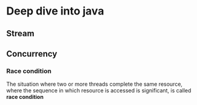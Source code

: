 # Deep dive into java
## Stream
## Concurrency
### Race condition
The situation where two or more threads complete the same resource, where the sequence in which resource is accessed is significant, is called **race condition**
